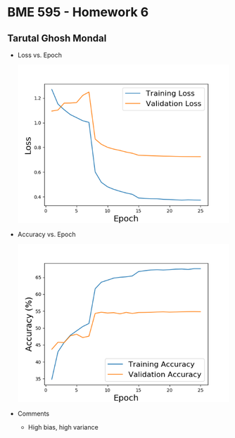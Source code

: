 # BME 595 - Homework 6
## Tarutal Ghosh Mondal

* Loss vs. Epoch
  
  ![image1](https://github.com/tghoshmo/BME-595-HW-06/blob/master/Figure_1.png)
  
  
* Accuracy vs. Epoch
  
  ![image1](https://github.com/tghoshmo/BME-595-HW-06/blob/master/Figure_2.png)


* Comments 
   
   * High bias, high variance  
